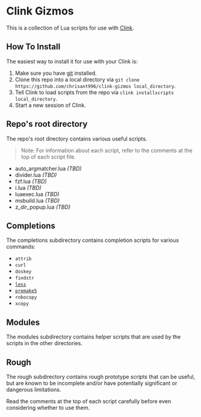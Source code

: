 # Clink Gizmos

This is a collection of Lua scripts for use with [Clink](https://github.com/chrisant996/clink).

## How To Install

The easiest way to install it for use with your Clink is:

1. Make sure you have [git](https://www.git-scm.com/downloads) installed.
2. Clone this repo into a local directory via `git clone https://github.com/chrisant996/clink-gizmos local_directory`.
3. Tell Clink to load scripts from the repo via `clink installscripts local_directory`.
4. Start a new session of Clink.

## Repo's root directory

The repo's root directory contains various useful scripts.

> Note: For information about each script, refer to the comments at the top of each script file.

- auto_argmatcher.lua _(TBD)_
- divider.lua _(TBD)_
- fzf.lua _(TBD)_
- i.lua _(TBD)_
- luaexec.lua _(TBD)_
- msbuild.lua _(TBD)_
- z_dir_popup.lua _(TBD)_

## Completions

The completions subdirectory contains completion scripts for various commands:

- `attrib`
- `curl`
- `doskey`
- `findstr`
- [`less`](http://www.greenwoodsoftware.com/less/)
- [`premake5`](https://premake.github.io/)
- `robocopy`
- `xcopy`

## Modules

The modules subdirectory contains helper scripts that are used by the scripts in the other directories.

## Rough

The rough subdirectory contains rough prototype scripts that can be useful, but are known to be incomplete and/or have potentially significant or dangerous limitations.

Read the comments at the top of each script carefully before even considering whether to use them.
